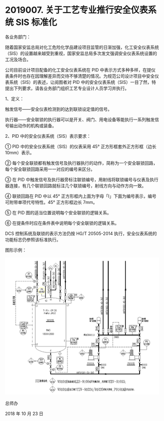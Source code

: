 # 2019007. 关于工艺专业推行安全仪表系统 SIS 标准化

各业务部门：

随着国家安监总局对化工危险化学品建设项目监管的日渐加强，化工安全仪表系统（SIS）的设置越来越受到重视，国家安监总局多次发文强调安全仪表系统设置的工况及场合。

公司目前设计项目配备的化工安全仪表系统在 PID 中表示方式多种多样，在提仪表条件时也存在因理解差异而交待不够清楚的情况。为规范公司设计项目中安全仪表系统（SIS）的表述，让阅图者对 PID 中的安全仪表系统（SIS）一目了然，特提出下列要求，请各业务部门组织工艺专业设计人员学习并执行。

1、定义：

触发信号——安全仪表检测到的达到联锁设定值的信号。

执行器——安全联锁的执行器可以是开关、阀门、用电设备等能执行一系列触发信号输出动作的机构或装备。

2、PID 中的安全仪表系统（SIS）表示要求：

① PID 中的安全仪表系统（SIS）的仪表采用 45° 正方形框套外正方形框（边长 10mm）表示。

② 每个安全联锁都有触发信号及执行器执行的动作，简称为一个安全联锁回路，每个安全联锁回路采用一一对应的编号来区分。

③ 在 PID 中触发信号及执行器旁标注联锁编号，用射线将联锁编号与仪表及执行器连接，有几个联锁回路就标注几个联锁编号，射线方向与动作方向一致。

④ 联锁回路在 PID 中以 45° 正方形框内上面为字母「I」下面为编号表示，编号可附带单项代号特性。45° 正方形框边长 7mm。

⑤ 在 PID 图的适当位置说明每个安全联锁的逻辑关系。

⑥ 在提条件时应在条件表中说明每个安全联锁的逻辑关系。

DCS 控制系统及联锁的表示方法仍按 HG/T 20505-2014 执行，安全仪表系统的功能标志仍参照该标准执行。

图形示例：

![](./res/2019011.PNG)

总师办

2018 年 10 月 23 日
